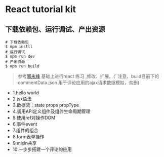 # React tutorial kit

## 下载依赖包、运行调试、产出资源

```
# 下载依赖包
$ npm instll
# 运行调试
$ npm run dev
# 产出资源
$ npm run build
```

> 参考[郭永峰](https://github.com/zhufengreact/zhufeng-react-tutorial.git) 基础上进行react 练习 ,修改，扩展。(``注意，build目前下的commentData.json 用于评论应用的ajax请求数据模拟，勿删)


- 1.hello world
- 2.jsx语法
- 3.数据流：state props propType
- 4.调用API定义组件及组件生命周期管理
- 5.使用ref对操作DOM
- 6.事件event
- 7.组件的组合
- 8.form表单操作
- 9.mixin共享
- 10.一步步搭建一个评论的应用
